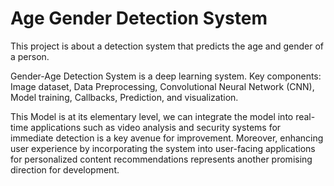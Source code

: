 # Age Gender Detection System

This project is about a detection system that predicts the age and gender of a person.

Gender-Age Detection System is a deep learning system.
Key components: Image dataset, Data Preprocessing, Convolutional Neural Network (CNN), Model training, Callbacks, Prediction, and visualization.

This Model is at its elementary level, we can integrate the model into real-time applications such as video analysis and security systems for immediate detection is a key avenue for improvement. Moreover, enhancing user experience by incorporating the system into user-facing applications for personalized content recommendations represents another promising direction for development.
